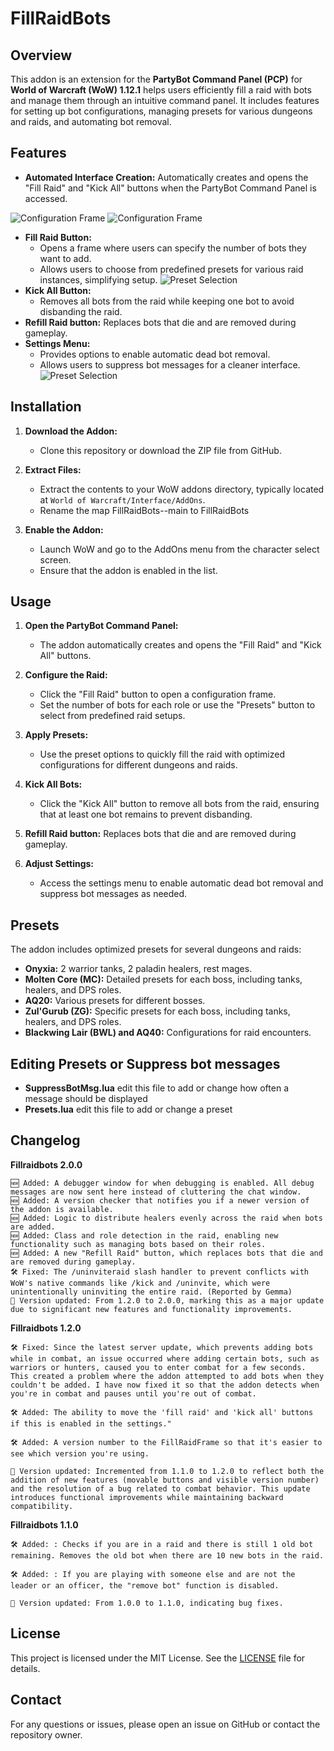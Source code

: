 # FillRaidBots

## Overview

This addon is an extension for the **PartyBot Command Panel (PCP)** for **World of Warcraft (WoW) 1.12.1** helps users efficiently fill a raid with bots and manage them through an intuitive command panel. It includes features for setting up bot configurations, managing presets for various dungeons and raids, and automating bot removal.

## Features

- **Automated Interface Creation:**
   Automatically creates and opens the "Fill Raid" and "Kick All" buttons when the PartyBot Command Panel is accessed.
  
![Configuration Frame](ScreenShots/fillraidbots.png)
![Configuration Frame](ScreenShots/fillraidbots7.png)
- **Fill Raid Button:**
  - Opens a frame where users can specify the number of bots they want to add.
  - Allows users to choose from predefined presets for various raid instances, simplifying setup.
![Preset Selection](ScreenShots/fillraidbots3.png)
- **Kick All Button:**
  - Removes all bots from the raid while keeping one bot to avoid disbanding the raid.
- **Refill Raid button:**
Replaces bots that die and are removed during gameplay.
- **Settings Menu:**
  - Provides options to enable automatic dead bot removal.
  - Allows users to suppress bot messages for a cleaner interface.
![Preset Selection](ScreenShots/fillraidbots4.png)
## Installation

1. **Download the Addon:** 
   - Clone this repository or download the ZIP file from GitHub.

2. **Extract Files:**
   - Extract the contents to your WoW addons directory, typically located at `World of Warcraft/Interface/AddOns`.
   - Rename the map FillRaidBots--main to FillRaidBots

3. **Enable the Addon:**
   - Launch WoW and go to the AddOns menu from the character select screen.
   - Ensure that the addon is enabled in the list.

## Usage

1. **Open the PartyBot Command Panel:**
   - The addon automatically creates and opens the "Fill Raid" and "Kick All" buttons.

2. **Configure the Raid:**
   - Click the "Fill Raid" button to open a configuration frame.
   - Set the number of bots for each role or use the "Presets" button to select from predefined raid setups.

3. **Apply Presets:**
   - Use the preset options to quickly fill the raid with optimized configurations for different dungeons and raids.

4. **Kick All Bots:**
   - Click the "Kick All" button to remove all bots from the raid, ensuring that at least one bot remains to prevent disbanding.

5. **Refill Raid button:**
Replaces bots that die and are removed during gameplay.

6. **Adjust Settings:**
   - Access the settings menu to enable automatic dead bot removal and suppress bot messages as needed.

## Presets

The addon includes optimized presets for several dungeons and raids:

- **Onyxia:** 2 warrior tanks, 2 paladin healers, rest mages.
- **Molten Core (MC):** Detailed presets for each boss, including tanks, healers, and DPS roles.
- **AQ20:** Various presets for different bosses.
- **Zul'Gurub (ZG):** Specific presets for each boss, including tanks, healers, and DPS roles.
- **Blackwing Lair (BWL) and AQ40:** Configurations for raid encounters.

## Editing Presets or Suppress bot messages
- **SuppressBotMsg.lua** edit this file to add or change how often a message should be displayed
- **Presets.lua** edit this file to add or change a preset

## Changelog

**Fillraidbots 2.0.0**

    🆕 Added: A debugger window for when debugging is enabled. All debug messages are now sent here instead of cluttering the chat window.
    🆕 Added: A version checker that notifies you if a newer version of the addon is available.
    🆕 Added: Logic to distribute healers evenly across the raid when bots are added.
    🆕 Added: Class and role detection in the raid, enabling new functionality such as managing bots based on their roles.
    🆕 Added: A new "Refill Raid" button, which replaces bots that die and are removed during gameplay.
    🛠 Fixed: The /uninviteraid slash handler to prevent conflicts with WoW's native commands like /kick and /uninvite, which were unintentionally uninviting the entire raid. (Reported by Gemma)
    🔄 Version updated: From 1.2.0 to 2.0.0, marking this as a major update due to significant new features and functionality improvements.

**Fillraidbots 1.2.0**

    🛠 Fixed: Since the latest server update, which prevents adding bots while in combat, an issue occurred where adding certain bots, such as warriors or hunters, caused you to enter combat for a few seconds. This created a problem where the addon attempted to add bots when they couldn't be added. I have now fixed it so that the addon detects when you're in combat and pauses until you're out of combat.

    🛠 Added: The ability to move the 'fill raid' and 'kick all' buttons if this is enabled in the settings."

    🛠 Added: A version number to the FillRaidFrame so that it's easier to see which version you're using.

    🔄 Version updated: Incremented from 1.1.0 to 1.2.0 to reflect both the addition of new features (movable buttons and visible version number) and the resolution of a bug related to combat behavior. This update introduces functional improvements while maintaining backward compatibility.

**Fillraidbots 1.1.0**

    🛠 Added: : Checks if you are in a raid and there is still 1 old bot remaining. Removes the old bot when there are 10 new bots in the raid.

    🛠 Added: : If you are playing with someone else and are not the leader or an officer, the "remove bot" function is disabled.

    🔄 Version updated: From 1.0.0 to 1.1.0, indicating bug fixes.
## License

This project is licensed under the MIT License. See the [LICENSE](LICENSE) file for details.

## Contact

For any questions or issues, please open an issue on GitHub or contact the repository owner.
